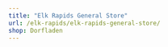 ```yaml
---
title: "Elk Rapids General Store"
url: /elk-rapids/elk-rapids-general-store/
shop: Dorfladen
---
```


